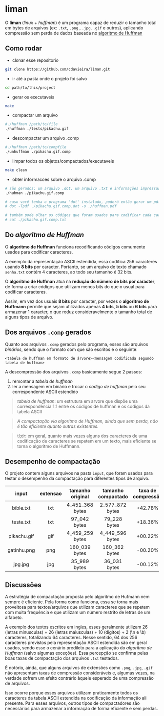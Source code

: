 # liman

O **liman** (*linux + huffman*) é um programa capaz de reduzir o tamanho total
em bytes de arquivos (ex: `.txt`, `.png` , `.jpg`, `.gif` e outros), aplicando
compressão sem perda de dados baseada no 
[algoritmo de Huffman](https://en.wikipedia.org/wiki/Huffman_coding)

## Como rodar

* clonar esse repositorio
```bash
git clone https://github.com/cdavieira/liman.git
```
* ir até a pasta onde o projeto foi salvo
```bash
cd path/to/this/project
```

* gerar os executaveis
```bash
make
```

* compactar um arquivo
```bash
#./huffman /path/to/file
./huffman ./tests/pikachu.gif
```

* descompactar um arquivo .comp
```bash
#./huffman /path/to/compfile
./unhuffman ./pikachu.gif.comp
```

* limpar todos os objetos/compactados/executaveis
```bash
make clean
```

* obter informacoes sobre o arquivo .comp
```bash
# são gerados: um arquivo .dot, um arquivo .txt e informações impressas no terminal
./huhman ./pikachu.gif.comp

# caso você tenha o programa 'dot' instalado, poderá então gerar um pdf da arvore de huffman:
# dot -Tpdf ./pikachu.gif.comp.dot -o ./huffman.pdf

# também pode olhar os códigos que foram usados para codificar cada caracter do arquivo:
# cat ./pikachu.gif.comp.txt
```

## Do *algoritmo de Huffman*

O **algoritmo de Huffman** funciona recodificando códigos comumente usados para
codificar caracteres.

A exemplo da representação ASCII estendida, essa codifica 256 caracteres usando
**8 bits** por caracter. Portanto, se um arquivo de texto chamado `senha.txt`
contém 4 caracteres, ao todo seu tamanho é 32 bits.

O **algoritmo de Huffman** atua na **redução do número de bits por caracter**,
de forma a criar códigos que utilizam menos bits do que o usual para codificar
caracteres.

Assim, em vez dos usuais **8 bits** por caracter, por vezes o **algoritmo de
Huffmann** permite que sejam utilizados apenas **4 bits**, **5 bits** ou **6
bits** para armazenar 1 caracter, o que reduz consideravelmente o tamanho total
de alguns tipos de arquivo.

## Dos arquivos `.comp` gerados

Quanto aos arquivos `.comp` gerados pelo programa, esses são arquivos
*binários*, sendo que o formato com que são escritos é o seguinte:

`<tabela de huffman em formato de árvore><mensagem
codificada segundo tabela de huffman>`

A descompressão dos arquivos `.comp` basicamente segue 2 passos:
1. remontar a *tabela de huffman*
2. ler a mensagem em binário e trocar o *código de huffman* pelo seu
   correspondente ASCII estendido

> *tabela de huffman*: um estrutura em arvore que dispõe uma correspondência
> 1:1 entre os códigos de huffman e os codigos da tabela ASCII

> *A compactação via *algoritmo de Huffman*, ainda que sem perda, não é tão
eficiente quanto outras existentes.*

> tl;dr: em geral, quanto mais vezes alguns dos caracteres de uma codificação
> de caracteres se repetem em um texto, mais eficiente se torna o algoritmo de
> Huffmann.

## Desempenho de compactação

O projeto contem alguns arquivos na pasta `input`, que foram usados para testar
o desempenho da compactação para diferentes tipos de arquivo.

  input     | extensao | tamanho original  |  tamanho compactado  | taxa de compressão  |
:------:    | :------: |:----------------: | :------------------: | :----------------:  | 
bible.txt   |   txt    |  4_451_368 bytes  |    2_577_872 bytes   |       +42.78%       |
teste.txt   |   txt    |  97_042 bytes     |    79_228 bytes      |       +18.36%       |
pikachu.gif |   gif    |  4_459_259 bytes  |    4_449_596 bytes   |       +00.22%       |
gatinhu.png |   png    |  160_039 bytes    |    160_362 bytes     |       -00.20%       |
jpg.jpg     |   jpg    |  35_989 bytes     |    36_031 bytes      |       -00.12%       |

## Discussões

A estratégia de compactação proposta pelo algoritmo de Hufmann nem sempre é
eficiente.  Pela forma como funciona, essa se torna mais proveitosa para
textos/arquivos que utilizam caracteres que se repetem com muita frequência e
que utilizam um número restrito de letras de um alfabeto.

A exemplo dos textos escritos em ingles, esses geralmente utilizam 26 (letras
minusculas) + 26 (letras maiusculas) + 10 (digitos) + 2 (\n e \b) caracteres,
totalizando 64 caracteres. Nesse sentido, 64 dos 256 caracteres previstos pela
representação ASCII estendida são em geral usados, sendo esse o cenário
predileto para a aplicação do *algoritmo de Huffman* (salvo algumas exceções).
Essa percepção se confirma pelas boas taxas de compactação dos arquivos `.txt`
testados.

É notório, ainda, que alguns arquivos de extensões como `.png`, `.jpg`, `.gif`
não apresentam taxas de compressão consideráveis e, algumas vezes, na verdade
sofrem um efeito contrário àquele esperado de uma compressão de arquivos.

Isso ocorre porque esses arquivos utilizam praticamente todos os caracteres da
tabela ASCII estendida na codificação da informação ali presente. Para
esses arquivos, outros tipos de compactadores são necessários para armazenar a
informação de forma eficiente e sem perdas.
